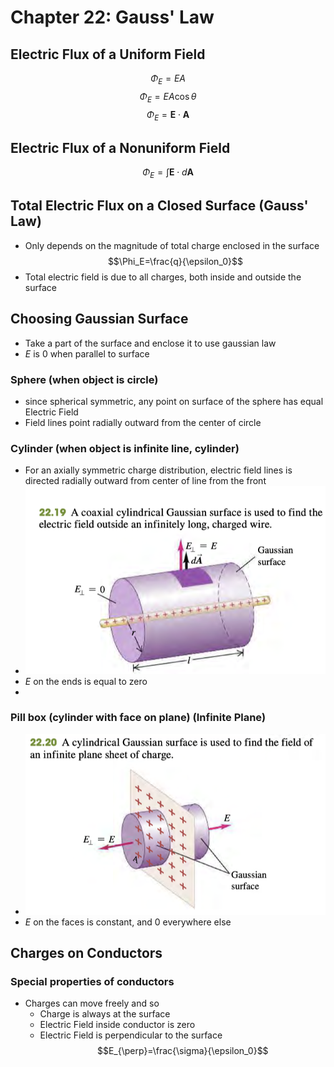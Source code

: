 
# Chapter 22: Gauss' Law
## Electric Flux of a Uniform Field
$$\Phi_E=EA$$
$$\Phi_E=EA\cos\theta$$
$$\Phi_E=\mathbf{E}\cdot\mathbf{A}$$

## Electric Flux of a Nonuniform Field
$$\Phi_E = \int{\mathbf{E}\cdot d\mathbf{A}}$$

## Total Electric Flux on a Closed Surface (Gauss' Law)
* Only depends on the magnitude of total charge enclosed in the surface
$$\Phi_E=\frac{q}{\epsilon_0}$$
* Total electric field is due to all charges, both inside and outside the surface


## Choosing Gaussian Surface
* Take a part of the surface and enclose it to use gaussian law
* $E$ is $0$ when parallel to surface

### Sphere (when object is circle)
* since spherical symmetric, any point on surface of the sphere has equal Electric Field
* Field lines point radially outward from the center of circle

### Cylinder (when object is infinite line, cylinder)
* For an axially symmetric charge distribution, electric field lines is directed radially outward from center of line from the front
* ![](gaussianTube.png)
* $E$ on the ends is equal to zero
* 
### Pill box (cylinder with face on plane) (Infinite Plane)
* ![](gaussianPlane.png) 
* $E$ on the faces is constant, and 0 everywhere else

## Charges on Conductors
### Special properties of conductors
* Charges can move freely and so
	* Charge is always at the surface
	* Electric Field inside conductor is zero
	* Electric Field is perpendicular to the surface $$E_{\perp}=\frac{\sigma}{\epsilon_0}$$